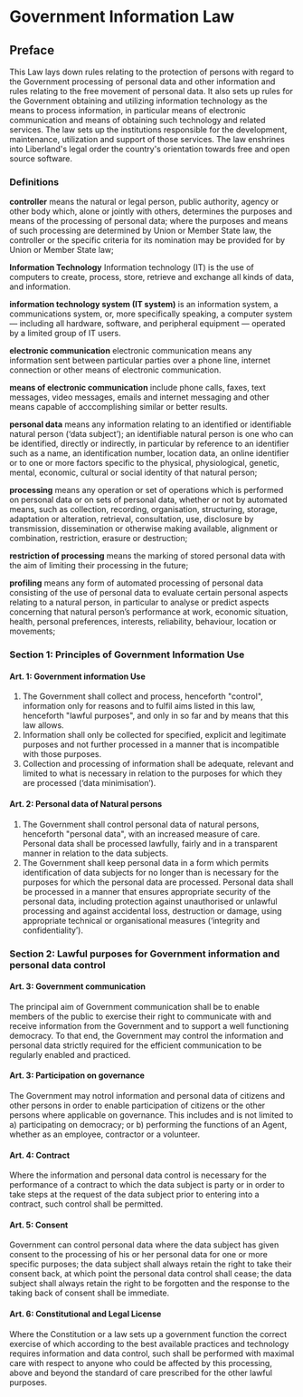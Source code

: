 # Government Information Law

## Preface
This Law lays down rules relating to the protection of persons with regard to the Government processing of personal data and other information and rules relating to the free movement of personal data. It also sets up rules for the Government obtaining and utilizing information technology as the means to process information, in particular means of electronic communication and means of obtaining such technology and related services. The law sets up the institutions responsible for the development, maintenance, utilization and support of those services. The law enshrines into Liberland's legal order the country's orientation towards free and open source software.

### Definitions
**controller** means the natural or legal person, public authority, agency or other body which, alone or jointly with others, determines the purposes and means of the processing of personal data; where the purposes and means of such processing are determined by Union or Member State law, the controller or the specific criteria for its nomination may be provided for by Union or Member State law;

**Information Technology** Information technology (IT) is the use of computers to create, process, store, retrieve and exchange all kinds of data, and information.

**information technology system (IT system)** is  an information system, a communications system, or, more specifically speaking, a computer system — including all hardware, software, and peripheral equipment — operated by a limited group of IT users.

**electronic communication** electronic communication means any information sent between particular parties over a phone line, internet connection or other means of electronic communication.

**means of electronic communication** include phone calls, faxes, text messages, video messages, emails and internet messaging and other means capable of acccomplishing similar or better results.

**personal data** means any information relating to an identified or identifiable natural person (‘data subject’); an identifiable natural person is one who can be identified, directly or indirectly, in particular by reference to an identifier such as a name, an identification number, location data, an online identifier or to one or more factors specific to the physical, physiological, genetic, mental, economic, cultural or social identity of that natural person;

**processing** means any operation or set of operations which is performed on personal data or on sets of personal data, whether or not by automated means, such as collection, recording, organisation, structuring, storage, adaptation or alteration, retrieval, consultation, use, disclosure by transmission, dissemination or otherwise making available, alignment or combination, restriction, erasure or destruction;

**restriction of processing** means the marking of stored personal data with the aim of limiting their processing in the future;

**profiling** means any form of automated processing of personal data consisting of the use of personal data to evaluate certain personal aspects relating to a natural person, in particular to analyse or predict aspects concerning that natural person’s performance at work, economic situation, health, personal preferences, interests, reliability, behaviour, location or movements;

### Section 1: Principles of Government Information Use

#### Art. 1: Government information Use
1) The Government shall collect and process, henceforth "control", information only for reasons and to fulfil aims listed in this law, henceforth "lawful purposes", and only in so far and by means that this law allows. 
2) Information shall only be collected for specified, explicit and legitimate purposes and not further processed in a manner that is incompatible with those purposes. 
3) Collection and processing of information shall be adequate, relevant and limited to what is necessary in relation to the purposes for which they are processed (‘data minimisation’).

#### Art. 2: Personal data of Natural persons
1) The Government shall control personal data of natural persons, henceforth "personal data", with an increased measure of care. Personal data shall be processed lawfully, fairly and in a transparent manner in relation to the data subjects.
2) The Government shall keep personal data in a form which permits identification of data subjects for no longer than is necessary for the purposes for which the personal data are processed. Personal data shall be processed in a manner that ensures appropriate security of the personal data, including protection against unauthorised or unlawful processing and against accidental loss, destruction or damage, using appropriate technical or organisational measures (‘integrity and confidentiality’).

### Section 2: Lawful purposes for Government information and personal data control

#### Art. 3: Government communication
The principal aim of Government communication shall be to enable members of the public to exercise their right to communicate with and receive information from the  Government and to support a well functioning democracy. To that end, the Government may control the information and personal data strictly required for the efficient communication to be regularly enabled and practiced.

#### Art. 3: Participation on governance
The Government may notrol information and personal data of citizens and other persons in order to enable participation of citizens or the other persons where applicable on governance. This includes and is not limited to 
a) participating on democracy; or
b) performing the functions of an Agent, whether as an employee, contractor or a volunteer.

#### Art. 4: Contract
Where the information and personal data control is necessary for the performance of a contract to which the data subject is party or in order to take steps at the request of the data subject prior to entering into a contract, such control shall be permitted.

#### Art. 5: Consent
Government can control personal data where the data subject has given consent to the processing of his or her personal data for one or more specific purposes; the data subject shall always retain the right to take their consent back, at which point the personal data control shall cease; the data subject shall always retain the right to be forgotten and the response to the taking back of consent shall be immediate.

#### Art. 6: Constitutional and Legal License
Where the Constitution or a law sets up a government function the correct exercise of which according to the best available practices and technology requires information and data control, such shall be performed with maximal care with respect to anyone who could be affected by this processing, above and beyond the standard of care prescribed for the other lawful purposes. 
